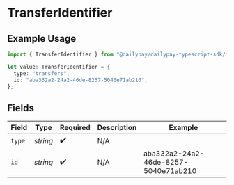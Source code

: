 # TransferIdentifier

## Example Usage

```typescript
import { TransferIdentifier } from "@dailypay/dailypay-typescript-sdk/models";

let value: TransferIdentifier = {
  type: "transfers",
  id: "aba332a2-24a2-46de-8257-5040e71ab210",
};
```

## Fields

| Field                                | Type                                 | Required                             | Description                          | Example                              |
| ------------------------------------ | ------------------------------------ | ------------------------------------ | ------------------------------------ | ------------------------------------ |
| `type`                               | *string*                             | :heavy_check_mark:                   | N/A                                  |                                      |
| `id`                                 | *string*                             | :heavy_check_mark:                   | N/A                                  | aba332a2-24a2-46de-8257-5040e71ab210 |